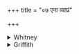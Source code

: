 +++
title = "०७ एना व्याघ्रं"

+++

<details><summary>Whitney</summary>

### Translation
7. Thus, embracing the tiger, they incite (*hi*) the lion unto great  
good-fortune; as the well-being ones (*subhū́*) the ocean that stands, do  
they rub thoroughly down the leopard amid the waters.

### Notes
Found also in TB. (ii. 7. 16⁴) and MS. (ii. 1. 9: besides K.). In **b**,  
MS. has *mṛjanti* for *hinvanti*, and *dhánāya* (which rectifies the  
meter) for *sāúbhagāya*. For **c**, MS. has a much less unmanageable  
version, *mahiṣáṁ naḥ subhvàm*, and Ppp. supports it by giving *mahiṣaṁ  
nas subhavas:* thus, in each pāda the king is compared to a different  
powerful animal—which is the leading motive of the verse. But TB.  
differs from our text only by giving *suhávam*\* for *subhúvas*.  
*Subhvàm*, with a further slight emendation of *samudrám* to *-dré*,  
would give a greatly improved sense: "him who stands comfortable in the  
ocean, as it were," or bears himself well under the water poured upon  
him. The phrase *samudráṁ ná subhvàḥ* occurs also at RV. i. 52. 4 **b**  
(and its occurrence here in such form may be a reminiscence of that);  
Sāyaṇa there understands *subhvàs* of the "streams" that fill the ocean;  
and our comm. gives a corresponding interpretation here (*nadīrūpā  
āpaḥ*); *samudrám* he allows us alternatively to take as = *varuṇam*. He  
also, most ungrammatically, takes *enā́* at the beginning as ends "those  
\[waters\]." Ppp. further has *pari mṛjyante* for *marm-* in **d**.  
\*⌊Poona ed., p. 750, reads *suhúvam*.⌋
</details>

<details><summary>Griffith</summary>

These, compassing the tiger, rouse the lion to great joy and bliss. As strong floods purify the standing ocean, so men adorn the leopard in the waters
</details>
